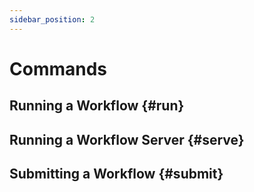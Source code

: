 ```yaml
---
sidebar_position: 2
---
```


# Commands

## Running a Workflow {#run}

## Running a Workflow Server {#serve}

## Submitting a Workflow {#submit}